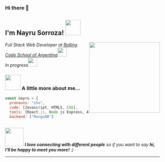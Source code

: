 ### Hi there 👋

<h2> I'm Nayru Sorroza! <img src="https://media.giphy.com/media/mGcNjsfWAjY5AEZNw6/giphy.gif" width="50"></h2>
<img align='right' src="https://media.giphy.com/media/ieyl9zmCjO4b4t6qoY/giphy.gif" width="230">
<p><em>Full Stack Web Developer at <a href="http://www.unb.br">Rolling Code School of Argentina</a><img src="https://media.giphy.com/media/fYSnHlufseco8Fh93Z/giphy.gif" width="30"></br>In progress<img src="https://media.giphy.com/media/WUlplcMpOCEmTGBtBW/giphy.gif" width="30"> 
</em></p>


### <img src="https://media.giphy.com/media/VgCDAzcKvsR6OM0uWg/giphy.gif" width="50"> A little more about me...  

```javascript
const nayru = {
  pronouns: "she",
  code: [Javascript, HTML5, CSS],
  tools: [React.js, Node js Express, API, Bootstrap5],
  backend: ["MongoDB"]
 
```

<img src="https://media.giphy.com/media/LnQjpWaON8nhr21vNW/giphy.gif" width="60"> <em><b>I love connecting with different people</b> so if you want to say <b>hi, I'll be happy to meet you more!</b> :)</em>

---

